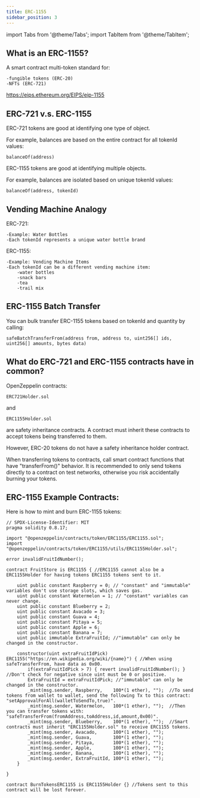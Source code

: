 ```yaml
---
title: ERC-1155
sidebar_position: 3
---
```


import Tabs from '@theme/Tabs';
import TabItem from '@theme/TabItem';

## What is an ERC-1155?

A smart contract multi-token standard for:

    -fungible tokens (ERC-20)  
    -NFTs (ERC-721)

https://eips.ethereum.org/EIPS/eip-1155

## ERC-721 v.s. ERC-1155

ERC-721 tokens are good at identifying one type of object.

For example, balances are based on the entire contract for all tokenId values:

<Tabs>
  <TabItem value="solidity" label="Solidity" default>

```solidity
balanceOf(address)
```

  </TabItem>
</Tabs>

ERC-1155 tokens are good at identifying multiple objects.

For example, balances are isolated based on unique tokenId values:

<Tabs>
  <TabItem value="solidity" label="Solidity" default>

```solidity
balanceOf(address, tokenId)
```

  </TabItem>
</Tabs>

## Vending Machine Analogy

ERC-721:

    -Example: Water Bottles
    -Each tokenId represents a unique water bottle brand

ERC-1155:

    -Example: Vending Machine Items
    -Each tokenId can be a different vending machine item:
        -water bottles
        -snack bars
        -tea
        -trail mix

## ERC-1155 Batch Transfer

You can bulk transfer ERC-1155 tokens based on tokenId and quantity by calling:

<Tabs>
  <TabItem value="solidity" label="Solidity" default>

```solidity
safeBatchTransferFrom(address from, address to, uint256[] ids, uint256[] amounts, bytes data)
```

  </TabItem>
</Tabs>

## What do ERC-721 and ERC-1155 contracts have in common?

OpenZeppelin contracts:

    ERC721Holder.sol

and

    ERC1155Holder.sol

are safety inheritance contracts. A contract must inherit these contracts to accept tokens being transferred to them.

However, ERC-20 tokens do not have a safety inheritance holder contract.

When transferring tokens to contracts, call smart contract functions that have "transferFrom()" behavior.
It is recommended to only send tokens directly to a contract on test networks, otherwise you risk accidentally burning your tokens.

## ERC-1155 Example Contracts:

Here is how to mint and burn ERC-1155 tokens:

<Tabs>
  <TabItem value="solidity" label="Solidity" default>

```solidity
// SPDX-License-Identifier: MIT
pragma solidity 0.8.17;

import "@openzeppelin/contracts/token/ERC1155/ERC1155.sol";
import "@openzeppelin/contracts/token/ERC1155/utils/ERC1155Holder.sol";

error invalidFruitIdNumber();

contract FruitStore is ERC1155 { //ERC1155 cannot also be a ERC1155Holder for having tokens ERC1155 tokens sent to it.

    uint public constant Raspberry = 0; // "constant" and "immutable" variables don't use storage slots, which saves gas.
    uint public constant Watermelon = 1; // "constant" variables can never change.
    uint public constant Blueberry = 2;
    uint public constant Avacado = 3;
    uint public constant Guava = 4;
    uint public constant Pitaya = 5;
    uint public constant Apple = 6;
    uint public constant Banana = 7;
    uint public immutable ExtraFruitId; //"immutable" can only be changed in the constructor.

    constructor(uint extraFruitIdPick) ERC1155("https://en.wikipedia.org/wiki/{name}") { //When using safeTransferFrom, have data as 0x00.
        if(extraFruitIdPick > 7) { revert invalidFruitIdNumber(); } //Don't check for negative since uint must be 0 or positive.
        ExtraFruitId = extraFruitIdPick; //"immutable" can only be changed in the constructor.
        _mint(msg.sender, Raspberry,    100*(1 ether), "");  //To send tokens from wallet to wallet, send the following Tx to this contract: "setApprovalForAll(walletToSendTo,true)".
        _mint(msg.sender, Watermelon,   100*(1 ether), "");  //Then you can transfer tokens with: "safeTransferFrom(fromAddress,toAddress,id,amount,0x00)".
        _mint(msg.sender, Blueberry,    100*(1 ether), "");  //Smart contracts must inherit "ERC1155Holder.sol" to receive ERC1155 tokens.
        _mint(msg.sender, Avacado,      100*(1 ether), "");
        _mint(msg.sender, Guava,        100*(1 ether), "");
        _mint(msg.sender, Pitaya,       100*(1 ether), "");
        _mint(msg.sender, Apple,        100*(1 ether), "");
        _mint(msg.sender, Banana,       100*(1 ether), "");
        _mint(msg.sender, ExtraFruitId, 100*(1 ether), "");
    }

}

contract BurnTokensERC1155 is ERC1155Holder {} //Tokens sent to this contract will be lost forever.
```

  </TabItem>
</Tabs>
